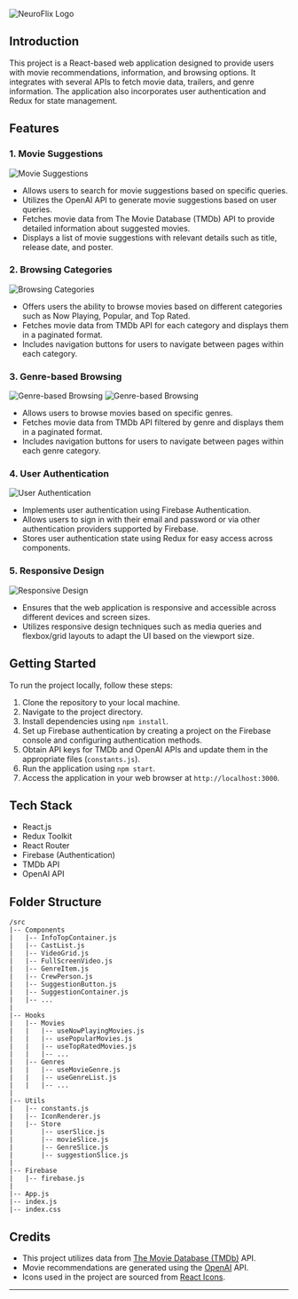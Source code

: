 
![NeuroFlix Logo](https://neuroflix.vercel.app/static/media/Logo.6f12fc7545e36058e8cd.png)

## Introduction

This project is a React-based web application designed to provide users with movie recommendations, information, and browsing options. It integrates with several APIs to fetch movie data, trailers, and genre information. The application also incorporates user authentication and Redux for state management.

## Features

### 1. Movie Suggestions

![Movie Suggestions](https://i.ibb.co/c6FJg3c/Screenshot-2024-05-04-223350.png)
- Allows users to search for movie suggestions based on specific queries.
- Utilizes the OpenAI API to generate movie suggestions based on user queries.
- Fetches movie data from The Movie Database (TMDb) API to provide detailed information about suggested movies.
- Displays a list of movie suggestions with relevant details such as title, release date, and poster.

### 2. Browsing Categories

![Browsing Categories](https://i.ibb.co/HCXB0w2/Screenshot-2024-05-04-223414.png)
- Offers users the ability to browse movies based on different categories such as Now Playing, Popular, and Top Rated.
- Fetches movie data from TMDb API for each category and displays them in a paginated format.
- Includes navigation buttons for users to navigate between pages within each category.

### 3. Genre-based Browsing

![Genre-based Browsing](https://i.ibb.co/rpdXqv0/Screenshot2024-05-0422344-1.jpg)
![Genre-based Browsing](https://i.ibb.co/c2yhb4R/Screenshot2024-05-0422351.jpg)
- Allows users to browse movies based on specific genres.
- Fetches movie data from TMDb API filtered by genre and displays them in a paginated format.
- Includes navigation buttons for users to navigate between pages within each genre category.

### 4. User Authentication

![User Authentication](https://i.ibb.co/fnMWMCF/Screenshot-2024-05-04-232423.png)
- Implements user authentication using Firebase Authentication.
- Allows users to sign in with their email and password or via other authentication providers supported by Firebase.
- Stores user authentication state using Redux for easy access across components.

### 5. Responsive Design

![Responsive Design](https://i.ibb.co/kc4bzw9/Be-Funky-collage.jpg)

- Ensures that the web application is responsive and accessible across different devices and screen sizes.
- Utilizes responsive design techniques such as media queries and flexbox/grid layouts to adapt the UI based on the viewport size.

## Getting Started

To run the project locally, follow these steps:

1. Clone the repository to your local machine.
2. Navigate to the project directory.
3. Install dependencies using `npm install`.
4. Set up Firebase authentication by creating a project on the Firebase console and configuring authentication methods.
5. Obtain API keys for TMDb and OpenAI APIs and update them in the appropriate files (`constants.js`).
6. Run the application using `npm start`.
7. Access the application in your web browser at `http://localhost:3000`.

## Tech Stack

- React.js
- Redux Toolkit
- React Router
- Firebase (Authentication)
- TMDb API
- OpenAI API

## Folder Structure

```
/src
|-- Components
|   |-- InfoTopContainer.js
|   |-- CastList.js
|   |-- VideoGrid.js
|   |-- FullScreenVideo.js
|   |-- GenreItem.js
|   |-- CrewPerson.js
|   |-- SuggestionButton.js
|   |-- SuggestionContainer.js
|   |-- ...
|
|-- Hooks
|   |-- Movies
|   |   |-- useNowPlayingMovies.js
|   |   |-- usePopularMovies.js
|   |   |-- useTopRatedMovies.js
|   |   |-- ...
|   |-- Genres
|   |   |-- useMovieGenre.js
|   |   |-- useGenreList.js
|   |   |-- ...
|
|-- Utils
|   |-- constants.js
|   |-- IconRenderer.js
|   |-- Store
|       |-- userSlice.js
|       |-- movieSlice.js
|       |-- GenreSlice.js
|       |-- suggestionSlice.js
|
|-- Firebase
|   |-- firebase.js
|
|-- App.js
|-- index.js
|-- index.css
```

## Credits

- This project utilizes data from [The Movie Database (TMDb)](https://www.themoviedb.org/) API.
- Movie recommendations are generated using the [OpenAI](https://openai.com/) API.
- Icons used in the project are sourced from [React Icons](https://react-icons.github.io/react-icons/).

---
